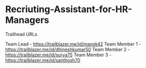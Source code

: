 # Recriuting-Assistant-for-HR-Managers

Trailhead URLs

Team Lead - https://trailblazer.me/id/manok42
Team Member 1 - https://trailblazer.me/id/dhineshkumar50
Team Member 2 - https://trailblazer.me/id/surya75
Team Member 3 - https://trailblazer.me/id/santhosh70
